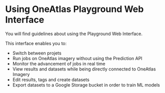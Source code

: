 # Using OneAtlas Playground Web Interface

You will find guidelines about using the Playground Web Interface.

This interface enables you to:

- Switch between projets
- Run jobs on OneAtlas imagery without using the Prediction API
- Monitor the advancement of jobs in real time
- View results and datasets while being directly connected to OneAtlas Imagery 
- Edit results, tags and create datasets
- Export datasets to a Google Storage bucket in order to train ML models
